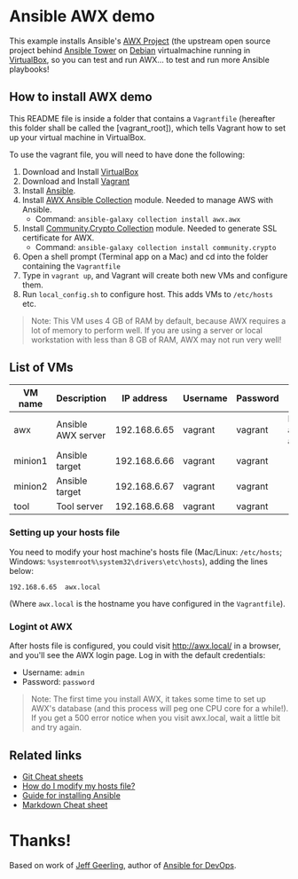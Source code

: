 # Ansible AWX demo

This example installs Ansible's [AWX Project](https://github.com/ansible/awx) (the upstream open source project behind [Ansible Tower](https://www.ansible.com/tower) on [Debian](http://www.debian.org) virtualmachine running in [VirtualBox](https://www.virtualbox.org/wiki/Downloads), so you can test and run AWX... to test and run more Ansible playbooks!

## How to install AWX demo

This README file is inside a folder that contains a `Vagrantfile` (hereafter this folder shall be called the [vagrant_root]), which tells Vagrant how to set up your virtual machine in VirtualBox.

To use the vagrant file, you will need to have done the following:

  1. Download and Install [VirtualBox](https://www.virtualbox.org/wiki/Downloads)
  1. Download and Install [Vagrant](https://www.vagrantup.com/downloads.html)
  1. Install [Ansible](https://www.ansible.com/). 
  1. Install [AWX Ansible Collection](https://github.com/ansible/awx/blob/devel/awx_collection/README.md) module. Needed to manage AWS with Ansible. 
     - Command: `ansible-galaxy collection install awx.awx`
  1. Install [Community.Crypto Collection](https://docs.ansible.com/ansible/latest/collections/community/crypto/) module. Needed to generate SSL certificate for AWX. 
     - Command: `ansible-galaxy collection install community.crypto`
  1. Open a shell prompt (Terminal app on a Mac) and cd into the folder containing the `Vagrantfile`
  1. Type in `vagrant up`, and Vagrant will create both new VMs and configure them.
  1. Run `local_config.sh` to configure host. This adds VMs to `/etc/hosts` etc.

> Note: This VM uses 4 GB of RAM by default, because AWX requires a lot of memory to perform well. If you are using a server or local workstation with less than 8 GB of RAM, AWX may not run very well!

## List of VMs

| VM name | Description        | IP address   | Username | Password | Note                            |
| ------- | ------------------ | ------------ | -------- | -------- | ------------------------------- |
| awx     | Ansible AWX server | 192.168.6.65 | vagrant  | vagrant  | Logins automatically as vagrant |
| minion1 | Ansible target     | 192.168.6.66 | vagrant  | vagrant  | 
| minion2 | Ansible target     | 192.168.6.67 | vagrant  | vagrant  |
| tool    | Tool server        | 192.168.6.68 | vagrant  | vagrant  |


### Setting up your hosts file

You need to modify your host machine's hosts file (Mac/Linux: `/etc/hosts`; Windows: `%systemroot%\system32\drivers\etc\hosts`), adding the lines below:

    192.168.6.65  awx.local

(Where `awx.local` is the hostname you have configured in the `Vagrantfile`).

### Logint ot AWX

After hosts file is configured, you could visit http://awx.local/ in a browser, and you'll see the AWX login page. Log in with the default credentials:

  - Username: `admin`
  - Password: `password`

> Note: The first time you install AWX, it takes some time to set up AWX's database (and this process will peg one CPU core for a while!). If you get a 500 error notice when you visit awx.local, wait a little bit and try again.

## Related links

  - [Git Cheat sheets](https://training.github.com/downloads/github-git-cheat-sheet/)
  - [How do I modify my hosts file?](http://www.rackspace.com/knowledge_center/article/how-do-i-modify-my-hosts-file)
  - [Guide for installing Ansible](http://docs.ansible.com/ansible/latest/intro_installation.html)
  - [Markdown Cheat sheet](https://www.markdownguide.org/cheat-sheet/)

# Thanks!

Based on work of [Jeff Geerling](https://www.jeffgeerling.com/), author of [Ansible for DevOps](https://www.ansiblefordevops.com/).
